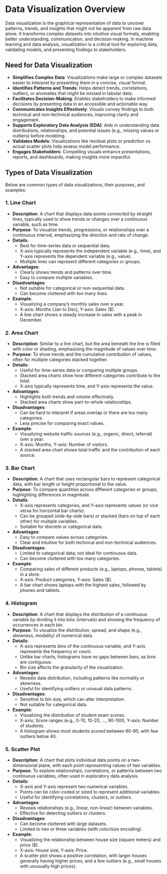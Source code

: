 # Data Visualization Overview

Data visualization is the graphical representation of data to uncover patterns, trends, and insights that might not be apparent from raw data alone. It transforms complex datasets into intuitive visual formats, enabling better understanding, communication, and decision-making. In machine learning and data analysis, visualization is a critical tool for exploring data, validating models, and presenting findings to stakeholders.

## Need for Data Visualization

- **Simplifies Complex Data**: Visualizations make large or complex datasets easier to interpret by presenting them in a concise, visual format.
- **Identifies Patterns and Trends**: Helps detect trends, correlations, outliers, or anomalies that might be missed in tabular data.
- **Facilitates Decision-Making**: Enables stakeholders to make informed decisions by presenting data in an accessible and actionable way.
- **Communicates Insights Effectively**: Visuals convey findings to both technical and non-technical audiences, improving clarity and engagement.
- **Supports Exploratory Data Analysis (EDA)**: Aids in understanding data distributions, relationships, and potential issues (e.g., missing values or outliers) before modeling.
- **Validates Models**: Visualizations like residual plots or prediction vs. actual scatter plots help assess model performance.
- **Engages Stakeholders**: Compelling visuals enhance presentations, reports, and dashboards, making insights more impactful.

## Types of Data Visualization

Below are common types of data visualizations, their purposes, and examples:

### 1. Line Chart

- **Description**: A chart that displays data points connected by straight lines, typically used to show trends or changes over a continuous variable, such as time.
- **Purpose**: To visualize trends, progressions, or relationships over a continuous interval, emphasizing the direction and rate of change.
- **Details**:
    - Best for time-series data or sequential data.
    - X-axis typically represents the independent variable (e.g., time), and Y-axis represents the dependent variable (e.g., value).
    - Multiple lines can represent different categories or groups.
- **Advantages**:
    - Clearly shows trends and patterns over time.
    - Easy to compare multiple variables.
- **Disadvantages**:
    - Not suitable for categorical or non-sequential data.
    - Can become cluttered with too many lines.
- **Example**:
    - Visualizing a company’s monthly sales over a year.
    - X-axis: Months (Jan to Dec), Y-axis: Sales ($).
    - A line chart shows a steady increase in sales with a peak in December.

### 2. Area Chart

- **Description**: Similar to a line chart, but the area beneath the line is filled with color or shading, emphasizing the magnitude of values over time.
- **Purpose**: To show trends and the cumulative contribution of values, often for multiple categories stacked together.
- **Details**:
    - Useful for time-series data or comparing multiple groups.
    - Stacked area charts show how different categories contribute to the total.
    - X-axis typically represents time, and Y-axis represents the value.
- **Advantages**:
    - Highlights both trends and volume effectively.
    - Stacked area charts show part-to-whole relationships.
- **Disadvantages**:
    - Can be hard to interpret if areas overlap or there are too many categories.
    - Less precise for comparing exact values.
- **Example**:
    - Visualizing website traffic sources (e.g., organic, direct, referral) over a year.
    - X-axis: Months, Y-axis: Number of visitors.
    - A stacked area chart shows total traffic and the contribution of each source.

### 3. Bar Chart

- **Description**: A chart that uses rectangular bars to represent categorical data, with bar length or height proportional to the value.
- **Purpose**: To compare quantities across different categories or groups, highlighting differences in magnitude.
- **Details**:
    - X-axis represents categories, and Y-axis represents values (or vice versa for horizontal bar charts).
    - Can be grouped (side-by-side bars) or stacked (bars on top of each other) for multiple variables.
    - Suitable for discrete or categorical data.
- **Advantages**:
    - Easy to compare values across categories.
    - Clear and intuitive for both technical and non-technical audiences.
- **Disadvantages**:
    - Limited to categorical data; not ideal for continuous data.
    - Can become cluttered with too many categories.
- **Example**:
    - Comparing sales of different products (e.g., laptops, phones, tablets) in a store.
    - X-axis: Product categories, Y-axis: Sales ($).
    - A bar chart shows laptops with the highest sales, followed by phones and tablets.

### 4. Histogram

- **Description**: A chart that displays the distribution of a continuous variable by dividing it into bins (intervals) and showing the frequency of occurrences in each bin.
- **Purpose**: To visualize the distribution, spread, and shape (e.g., skewness, modality) of numerical data.
- **Details**:
    - X-axis represents bins of the continuous variable, and Y-axis represents the frequency or count.
    - Unlike bar charts, histograms have no gaps between bars, as bins are contiguous.
    - Bin size affects the granularity of the visualization.
- **Advantages**:
    - Reveals data distribution, including patterns like normality or skewness.
    - Useful for identifying outliers or unusual data patterns.
- **Disadvantages**:
    - Sensitive to bin size, which can alter interpretation.
    - Not suitable for categorical data.
- **Example**:
    - Visualizing the distribution of student exam scores.
    - X-axis: Score ranges (e.g., 0-10, 10-20, ..., 90-100), Y-axis: Number of students.
    - A histogram shows most students scored between 60-80, with few outliers below 40.

### 5. Scatter Plot

- **Description**: A chart that plots individual data points on a two-dimensional plane, with each point representing values of two variables.
- **Purpose**: To explore relationships, correlations, or patterns between two continuous variables, often used in exploratory data analysis.
- **Details**:
    - X-axis and Y-axis represent two numerical variables.
    - Points can be color-coded or sized to represent additional variables.
    - Useful for identifying correlations, clusters, or outliers.
- **Advantages**:
    - Reveals relationships (e.g., linear, non-linear) between variables.
    - Effective for detecting outliers or clusters.
- **Disadvantages**:
    - Can become cluttered with large datasets.
    - Limited to two or three variables (with color/size encoding).
- **Example**:
    - Visualizing the relationship between house size (square meters) and price ($).
    - X-axis: House size, Y-axis: Price.
    - A scatter plot shows a positive correlation, with larger houses generally having higher prices, and a few outliers (e.g., small houses with unusually high prices).
